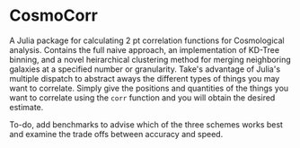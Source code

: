 # CosmoCorr

A Julia package for calculating 2 pt correlation functions for Cosmological analysis. Contains the full naive approach, an implementation of KD-Tree binning, and a novel heirarchical clustering method for merging neighboring galaxies at a specified number or granularity. Take's advantage of Julia's multiple dispatch to abstract aways the different types of things you may want to correlate. Simply give the positions and quantities of the things you want to correlate using the `corr` function and you will obtain the desired estimate.

To-do, add benchmarks to advise which of the three schemes works best and examine the trade offs between accuracy and speed.
